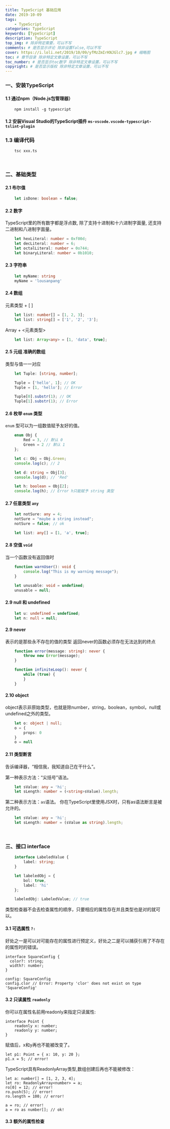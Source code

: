 ```yaml
---
title: TypeScript 基础应用
date: 2019-10-09
tags: 
    - TypeScript
categories: TypeScript
keywords: [TypeScript]
description: TypeScript
top_img: # 除非特定需要，可以不写
comments: # 是否显示评论 除非设置false,可以不写
cover: https://i.loli.net/2019/10/09/yfMzZmIrKNJGlc7.jpg # 缩略图
toc: # 章节目录 除非特定文章设置，可以不写
toc_number: # 是否显示toc数字 除非特定文章设置，可以不写
copyright: # 是否显示版权 除非特定文章设置，可以不写
---
```


<!-- ![TypeScript](https://i.loli.net/2019/10/09/yfMzZmIrKNJGlc7.jpg) -->

### 一、安装TypeScript
#### 1.1 通过npm（Node.js包管理器）
```
    npm install -g typescript
```
#### 1.2 安装Visual Studio的TypeScript插件 `ms-vscode.vscode-typescript-tslint-plugin`
### 1.3 编译代码
```
    tsc xxx.ts
```
<br>

### 二、基础类型
#### 2.1 布尔值
```ts
    let isDone: boolean = false;
```
#### 2.2 数字
TypeScript里的所有数字都是浮点数, 除了支持十进制和十六进制字面量, 还支持二进制和八进制字面量。
```ts
    let hexLiteral: number = 0xf00d;
    let decLiteral: number = 6;
    let octalLiteral: number = 0o744;
    let binaryLiteral: number = 0b1010;
```
#### 2.3 字符串
```ts
    let myName: string
    myName = 'lousanpang'
```
#### 2.4 数组
元素类型 + [ ]
```ts
    let list: number[] = [1, 2, 3];
    let list: string[] = ['1', '2', '3'];
```
Array + <元素类型>
```ts
    let list: Array<any> = [1, 'data', true];
```
#### 2.5 元组 准确的数组
类型与值一一对应
```ts
    let Tuple: [string, number];

    Tuple = ['hello', 1]; // OK
    Tuple = [1, 'hello']; // Error

    Tuple[0].substr(1); // OK
    Tuple[1].substr(1); // Error
```
#### 2.6 枚举 `enum` 类型
`enum` 型可以为一组数值赋予友好的值。
```ts
    enum Obj {
        Red = 3, // 默认 0
        Green = 2 // 默认 1
    };

    let c: Obj = Obj.Green;
    console.log(c); // 2

    let d: string = Obj[3];
    console.log(d); // 'Red'

    let h: boolean = Obj[2];
    console.log(h); // Error h只能赋予 string 类型
```
#### 2.7 任意类型 `any`
```ts
    let notSure: any = 4;
    notSure = "maybe a string instead";
    notSure = false; // ok

    let list: any[] = [1, 'a', true];
```
#### 2.8 空值 `void`
当一个函数没有返回值时
```ts
    function warnUser(): void {
        console.log("This is my warning message");
    }

    let unusable: void = undefined;
    unusable = null;
```
#### 2.9 null 和 undefined
```ts
    let u: undefined = undefined;
    let n: null = null;
```
#### 2.9 never
表示的是那些永不存在的值的类型
返回never的函数必须存在无法达到的终点
```ts
    function error(message: string): never {
        throw new Error(message);
    }

    function infiniteLoop(): never {
        while (true) {
        }
    }
```
#### 2.10 object
object表示非原始类型，也就是除number，string，boolean，symbol，null或undefined之外的类型。
```ts
    let o: object | null;
    o = {
        props: 0
    }
    o = null
```
#### 2.11 类型断言
告诉编译器，“相信我，我知道自己在干什么”。
  
第一种表示方法：“尖括号”语法。
```ts
    let sValue: any = 'hi';
    let sLength: number = (<string>sValue).length;
```

第二种表示方法：`as`语法。
你在TypeScript里使用JSX时，只有as语法断言是被允许的。
```ts
    let sValue: any = 'hi';
    let sLength: number = (sValue as string).length;
```
<br>

### 三、接口 interface 
```ts
    interface LabeledValue {
        label: string;
    }

    let labeledObj = {
        bol: true,
        label: 'hi'
    };

    labeledObj: LabeledValue; // true
```
类型检查器不会去检查属性的顺序，只要相应的属性存在并且类型也是对的就可以。

#### 3.1 可选属性 `?:`
好处之一是可以对可能存在的属性进行预定义，好处之二是可以捕获引用了不存在的属性时的错误。 

```
interface SquareConfig {
  color?: string;
  width?: number;
}

config: SquareConfig
config.clor // Error: Property 'clor' does not exist on type 'SquareConfig'
```

#### 3.2 只读属性 `readonly`
你可以在属性名前用readonly来指定只读属性:

```
interface Point {
    readonly x: number;
    readonly y: number;
}
```

赋值后，x和y再也不能被改变了。
```
let p1: Point = { x: 10, y: 20 };
p1.x = 5; // error!
```

TypeScript具有ReadonlyArray<T>类型,数组创建后再也不能被修改：
```
let a: number[] = [1, 2, 3, 4];
let ro: ReadonlyArray<number> = a;
ro[0] = 12; // error!
ro.push(5); // error!
ro.length = 100; // error!

a = ro; // error!
a = ro as number[]; // ok!
```


#### 3.3 额外的属性检查














<br>
<br>
<br>
<br>
<br>